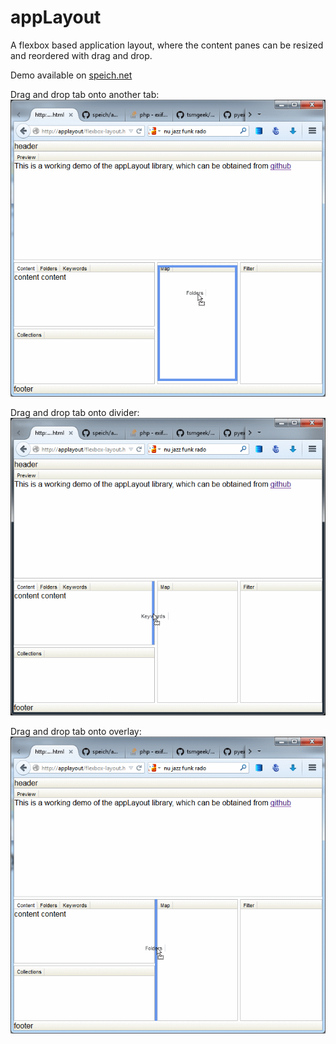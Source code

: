 appLayout
=========

A flexbox based application layout, where the content panes can be resized and reordered with drag and drop.

Demo available on [speich.net](http://www.speich.net/projects/programming/appLayout.html)

Drag and drop tab onto another tab:
![Screenshot 1](screenshot-1.gif "Screenshot of appLayout")

Drag and drop tab onto divider:
![Screenshot 1](screenshot-2.gif "Screenshot of appLayout")

Drag and drop tab onto overlay:
![Screenshot 1](screenshot-3.gif "Screenshot of appLayout")
